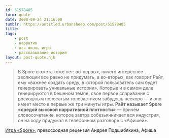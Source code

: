 ```yaml
---
id: 51578485
form: quote
date: 2008-09-24 21:16:00
tumblr: https://untitled.urbansheep.com/post/51578485
title: 
tags:
    - post
    - нарратив
    - вся жизнь игра
    - рассказывание историй
layout: post-quote.njk
---
```


<blockquote>
В Spore сюжета тоже нет: во-первых, ничего интереснее эволюции все равно не придумать, а во-вторых, как говорит Райт, ему «важнее создать среду, в которой пользователь сам будет генерировать уникальные истории». Которые и в самом деле генерируются в бешеном темпе: свое первое спаривание с роскошным полосатым головастиком забудешь нескоро — и оно имеет место в первые же три минуты игры. <strong>Райт называет Spore «средой высокой нарративной плотности»</strong> — причем словосочетание, которое завтра собезьянничает вся индустрия, он на ходу придумал в телефонном разговоре с «Афишей».
</blockquote>

<a href="http://www.afisha.ru/game/185/review/242567/">Игра «Spore»</a>, превосходная рецензия Андрея Подшибякина, Афиша
